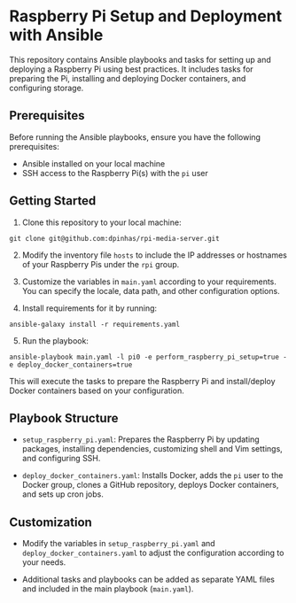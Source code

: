 # Raspberry Pi Setup and Deployment with Ansible

This repository contains Ansible playbooks and tasks for setting up and deploying a Raspberry Pi using best practices. It includes tasks for preparing the Pi, installing and deploying Docker containers, and configuring storage.

## Prerequisites

Before running the Ansible playbooks, ensure you have the following prerequisites:

- Ansible installed on your local machine
- SSH access to the Raspberry Pi(s) with the `pi` user

## Getting Started

1. Clone this repository to your local machine:

```shell
git clone git@github.com:dpinhas/rpi-media-server.git
```

2. Modify the inventory file `hosts` to include the IP addresses or hostnames of your Raspberry Pis under the `rpi` group.

3. Customize the variables in `main.yaml` according to your requirements. You can specify the locale, data path, and other configuration options.

4. Install requirements for it by running:

```shell
ansible-galaxy install -r requirements.yaml
```

5. Run the playbook:

```shell
ansible-playbook main.yaml -l pi0 -e perform_raspberry_pi_setup=true -e deploy_docker_containers=true
```

This will execute the tasks to prepare the Raspberry Pi and install/deploy Docker containers based on your configuration.

## Playbook Structure

- `setup_raspberry_pi.yaml`: Prepares the Raspberry Pi by updating packages, installing dependencies, customizing shell and Vim settings, and configuring SSH.

- `deploy_docker_containers.yaml`: Installs Docker, adds the `pi` user to the Docker group, clones a GitHub repository, deploys Docker containers, and sets up cron jobs.

## Customization

- Modify the variables in `setup_raspberry_pi.yaml` and `deploy_docker_containers.yaml` to adjust the configuration according to your needs.

- Additional tasks and playbooks can be added as separate YAML files and included in the main playbook (`main.yaml`).

